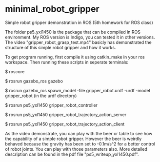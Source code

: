 # minimal_robot_gripper
Simple robot gripper demonstration in ROS (5th homework for ROS class)


The folder ps5_yxl1450 is the package that can be compiled in ROS environment. My ROS version is Indigo, you can tested it in other versions. The video "gripper_robot_grasp_test.mp4" basicly has demonstrated the structure of this simple robot gripper and how it works.


To get program running, first compile it using catkin_make in your ros workspace. Then running these scripts in seperate terminals:

  $ roscore
  
  $ rosrun gazebo_ros gazebo
  
  $ rosrun gazebo_ros spawn_model -file gripper_robot.urdf -urdf -model gripper_robot (in the urdf directory)
  
  $ rosrun ps5_yxl1450 gripper_robot_controller
  
  $ rosrun ps5_yxl1450 gripper_robot_trajectory_action_server
  
  $ rosrun ps5_yxl1450 gripper_robot_trajectory_action_client


As the video demonstrate, you can play with the beer or table to see how the capability of a simple robot gripper. However the beer is weirdly behaved because the gravity has been set to -0.1m/s^2 for a better control of robot joints. You can play with those parameters also. More detailed description can be found in the pdf file "ps5_writeup_yxl1450.pdf".

